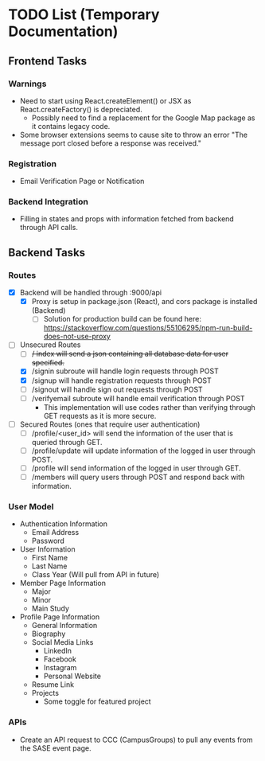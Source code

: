 # TODO List (Temporary Documentation)

## Frontend Tasks

### Warnings
- Need to start using React.createElement() or JSX as React.createFactory() is depreciated.
    - Possibly need to find a replacement for the Google Map package as it contains legacy code.
- Some browser extensions seems to cause site to throw an error "The message port closed before a response was received."

### Registration
- Email Verification Page or Notification

### Backend Integration
- Filling in states and props with information fetched from backend through API calls.

## Backend Tasks

### Routes
- [x] Backend will be handled through :9000/api
    - [x] Proxy is setup in package.json (React), and cors package is installed (Backend)
        - [ ] Solution for production build can be found here: https://stackoverflow.com/questions/55106295/npm-run-build-does-not-use-proxy
- [ ] Unsecured Routes
    - [ ] ~~/ index will send a json containing all database data for user specified.~~
    - [x] /signin subroute will handle login requests through POST
    - [x] /signup will handle registration requests through POST
    - [ ] /signout will handle sign out requests through POST
    - [ ] /verifyemail subroute will handle email verification through POST
        - This implementation will use codes rather than verifying through GET requests as it is more secure.
- [ ] Secured Routes (ones that require user authentication)
    - [ ] /profile/<user_id> will send the information of the user that is queried through GET.
    - [ ] /profile/update will update information of the logged in user through POST.
    - [ ] /profile will send information of the logged in user through GET.
    - [ ] /members will query users through POST and respond back with information.

### User Model
- Authentication Information
    - Email Address
    - Password
- User Information
    - First Name
    - Last Name
    - Class Year (Will pull from API in future)
- Member Page Information
    - Major
    - Minor
    - Main Study
- Profile Page Information
    - General Information
    - Biography
    - Social Media Links
        - LinkedIn
        - Facebook
        - Instagram
        - Personal Website
    - Resume Link
    - Projects
        - Some toggle for featured project
    
### APIs
- Create an API request to CCC (CampusGroups) to pull any events from the SASE event page.

